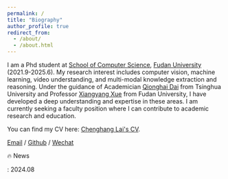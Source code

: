 ```yaml
---
permalink: /
title: "Biography"
author_profile: true
redirect_from: 
  - /about/
  - /about.html
---
```

I am a Phd student  at [School of Computer Science](https://cs.fudan.edu.cn/), [Fudan University](https://fudan.edu.cn/) (2021.9-2025.6). My research interest includes computer vision, machine learning, video understanding, and multi-modal knowledge extraction and reasoning. Under the guidance of Academician [Qionghai Dai](https://ysg.ckcest.cn/html/details/8058/index.html) from Tsinghua University and Professor [Xiangyang Xue](https://cs.fudan.edu.cn/3f/8a/c25907a278410/page.htm) from Fudan University, I have developed a deep understanding and expertise in these areas. I am currently seeking a faculty position where I can contribute to academic research and education.

You can find my CV here: [Chenghang Lai's CV](../images/lchjl.pdf). 

[Email](chlai21@m.fudan.edu.cn) / [Github](https://github.com/keyancaigou) / [Wechat](../images/wechat.jpg) 


🔥 News 

 : 2024.08 
